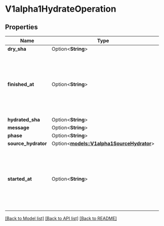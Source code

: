 # V1alpha1HydrateOperation

## Properties

Name | Type | Description | Notes
------------ | ------------- | ------------- | -------------
**dry_sha** | Option<**String**> |  | [optional]
**finished_at** | Option<**String**> | Time is a wrapper around time.Time which supports correct marshaling to YAML and JSON.  Wrappers are provided for many of the factory methods that the time package offers.  +protobuf.options.marshal=false +protobuf.as=Timestamp +protobuf.options.(gogoproto.goproto_stringer)=false | [optional]
**hydrated_sha** | Option<**String**> |  | [optional]
**message** | Option<**String**> |  | [optional]
**phase** | Option<**String**> |  | [optional]
**source_hydrator** | Option<[**models::V1alpha1SourceHydrator**](v1alpha1SourceHydrator.md)> |  | [optional]
**started_at** | Option<**String**> | Time is a wrapper around time.Time which supports correct marshaling to YAML and JSON.  Wrappers are provided for many of the factory methods that the time package offers.  +protobuf.options.marshal=false +protobuf.as=Timestamp +protobuf.options.(gogoproto.goproto_stringer)=false | [optional]

[[Back to Model list]](../README.md#documentation-for-models) [[Back to API list]](../README.md#documentation-for-api-endpoints) [[Back to README]](../README.md)


